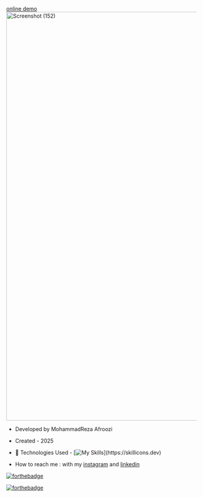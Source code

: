 
[online demo](https://currency-converter-weld-alpha-22.vercel.app/)
<img width="1920" height="1080" alt="Screenshot (152)" src="https://github.com/user-attachments/assets/ba17f0c8-4c7c-4078-a076-7141ebfe85f9" />


- Developed by MohammadReza Afroozi
- Created - 2025
- 🤖 Technologies Used - [![My Skills](https://skillicons.dev/icons?i=html,css,tailwindcss,ts,nextjs,)](https://skillicons.dev)

- How to reach me : with my
[instagram](https://www.instagram.com/afroozi_dev?igsh=MWNvODk2dGwwY29o) and
[linkedin](https://www.linkedin.com/in/mohammad-reza-afroozi)

[![forthebadge](https://forthebadge.com/images/featured/featured-built-with-love.svg)](https://forthebadge.com)

[![forthebadge](https://forthebadge.com/images/badges/made-with-javascript.svg)](https://forthebadge.com)
